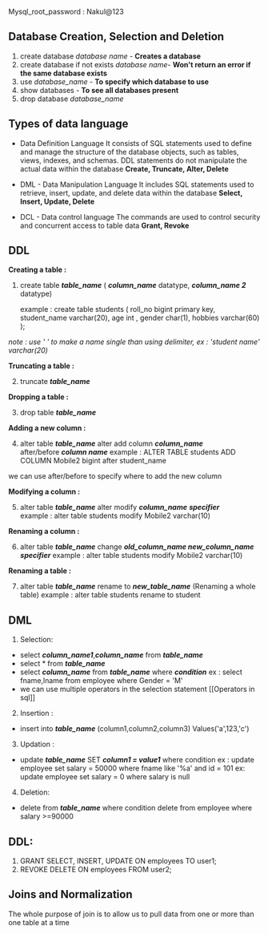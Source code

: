 Mysql_root_password : Nakul@123

## Database Creation, Selection and Deletion
1. create database *database name* - **Creates a database**
2. create database if not exists *database name*- **Won't return an error if the same database exists**
3. use *database_name* - **To specify which database to use**
4. show databases - **To see all databases present**
5. drop database *database_name* 

## Types of data language

 - Data Definition Language
	It consists of SQL statements used to define and manage the structure of the database objects, such as tables, views, indexes, and schemas. DDL statements do not manipulate the actual data within the database
		**Create, Truncate, Alter, Delete**

-  DML - Data Manipulation Language
	It includes SQL statements used to retrieve, insert, update, and delete data within the database
		**Select, Insert, Update, Delete**

-  DCL - Data control language
	The commands are used to control security and concurrent access to table data
		**Grant, Revoke**






## DDL 

**Creating a table :**

1. create table ***table_name*** ( ***column_name*** datatype, ***column_name 2*** datatype)

    example : create table students (
			roll_no bigint primary key,
            student_name varchar(20),
            age int ,
            gender char(1),
            hobbies varchar(60)
         );

  *note : use ' ' to make a name single than using delimiter, ex : 'student name' varchar(20)*
  
**Truncating a table :** 

2. truncate ***table_name***  

**Dropping a table :** 

3. drop table ***table_name***

**Adding a new column :** 

4. alter table ***table_name*** alter add column ***column_name***  
    after/before ***column name***
 example : ALTER TABLE students ADD COLUMN Mobile2 bigint after student_name
 
  we can use after/before to specify where to add the new column 

**Modifying a column :** 

5.  alter table ***table_name*** alter modify ***column_name*** ***specifier***  
	example : alter table students modify Mobile2 varchar(10)


**Renaming a column :** 

6. alter table ***table_name*** change ***old_column_name new_column_name specifier*** 
	example : alter table students modify Mobile2 varchar(10)

**Renaming a table :** 

7. alter table ***table_name*** rename to ***new_table_name*** (Renaming a whole table)
	example : alter table students rename to student




## DML 

1. Selection:

-  select ***column_name1***,***column_name*** from ***table_name***
-  select * from ***table_name***
-  select ***column_name*** from ***table_name*** where ***condition***
	ex : select fname,lname from employee where Gender = 'M'
- we can use multiple operators in the selection statement [[Operators in sql]]

2. Insertion : 

- insert into ***table_name*** (column1,column2,column3) Values('a',123,'c')

3. Updation :
- update ***table_name*** SET ***column1 = value1*** where condition
	ex : update employee set salary = 50000 where fname like '%a' and id = 101
	ex: update employee set salary = 0 where salary is null

4. Deletion:
- delete from ***table_name*** where condition
	delete from employee where salary >=90000

## DDL:

1. GRANT SELECT, INSERT, UPDATE ON employees TO user1;
2. REVOKE DELETE ON employees FROM user2;

## Joins and Normalization
 The whole purpose of join is to allow us to pull data from one or more than one table at a time
